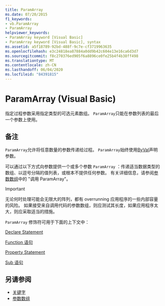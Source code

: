 ```yaml
---
title: ParamArray
ms.date: 07/20/2015
f1_keywords:
- vb.ParamArray
- ParamArray
helpviewer_keywords:
- ParamArray keyword [Visual Basic]
- ParamArray keyword [Visual Basic], syntax
ms.assetid: a5f18789-92bd-488f-9c7e-cf3719963635
ms.openlocfilehash: e3c24818ea87884a0dd9b42c604e13e16ca6d3d7
ms.sourcegitcommit: f8c270376ed905f6a8896ce0fe25b4f4b38ff498
ms.translationtype: MT
ms.contentlocale: zh-CN
ms.lasthandoff: 06/04/2020
ms.locfileid: "84391815"
---
```

# <a name="paramarray-visual-basic"></a>ParamArray (Visual Basic)
指定过程参数采用指定类型的可选元素数组。 `ParamArray`只能在参数列表的最后一个参数上使用。  
  
## <a name="remarks"></a>备注  
 `ParamArray`允许将任意数量的参数传递给过程。 `ParamArray`始终使用[ByVal](byval.md)声明参数。  
  
 可以通过以下方式向参数提供一个或多个参数 `ParamArray` ：传递适当数据类型的数组、以逗号分隔的值列表，或根本不提供任何参数。 有关详细信息，请参阅[参数数组](../../programming-guide/language-features/procedures/parameter-arrays.md)中的 "调用 ParamArray"。  
  
> [!IMPORTANT]
> 无论何时处理可能会无限大的阵列，都有 overrunning 应用程序的一些内部容量的风险。 如果接受来自调用代码的参数数组，则应测试其长度，如果应用程序太大，则应采取适当的措施。  
  
 `ParamArray` 修饰符可用于下面的上下文中：  
  
 [Declare Statement](../statements/declare-statement.md)  
  
 [Function 语句](../statements/function-statement.md)  
  
 [Property Statement](../statements/property-statement.md)  
  
 [Sub 语句](../statements/sub-statement.md)  
  
## <a name="see-also"></a>另请参阅

- [关键字](../keywords/index.md)
- [参数数组](../../programming-guide/language-features/procedures/parameter-arrays.md)
